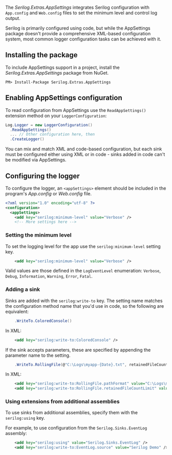 The _Serilog.Extras.AppSettings_ integrates Serilog configuration with `App.config` and `Web.config` files to set the minimum level and control log output.

Serilog is primarily configured using code, but while the AppSettings package doesn't provide a comprehensive XML-based configuration system, most common logger configuration tasks can be achieved with it.

## Installing the package

To include AppSettings support in a project, install the _Serilog.Extras.AppSettings_ package from NuGet.

```
PM> Install-Package Serilog.Extras.AppSettings
```

## Enabling AppSettings configuration

To read configuration from AppSettings use the `ReadAppSettings()` extension method on your `LoggerConfiguration`:

```csharp
Log.Logger = new LoggerConfiguration()
  .ReadAppSettings()
  ... // Other configuration here, then
  .CreateLogger()
```

You can mix and match XML and code-based configuration, but each sink must be configured either using XML or in code - sinks added in code can't be modified via AppSettings.

## Configuring the logger

To configure the logger, an `<appSettings>` element should be included in the program's _App.config_ or _Web.config_ file.

```xml
<?xml version="1.0" encoding="utf-8" ?>
<configuration>
  <appSettings>
    <add key="serilog:minimum-level" value="Verbose" />
    <!-- More settings here -->
```

### Setting the minimum level

To set the logging level for the app use the `serilog:minimum-level` setting key. 

```xml
    <add key="serilog:minimum-level" value="Verbose" />
```

Valid values are those defined in the `LogEventLevel` enumeration: `Verbose`, `Debug`, `Information`, `Warning`, `Error`, `Fatal`.

### Adding a sink

Sinks are added with the `serilog:write-to` key. The setting name matches the configuration method name that you'd use in code, so the following are equivalent:

```csharp
    .WriteTo.ColoredConsole()
```

In XML:

```xml
    <add key="serilog:write-to:ColoredConsole" />
```

If the sink accepts parameters, these are specified by appending the parameter name to the setting.

```csharp
    .WriteTo.RollingFile(@"C:\Logs\myapp-{Date}.txt", retainedFileCountLimit: 10)
```

In XML:

```xml
    <add key="serilog:write-to:RollingFile.pathFormat" value="C:\Logs\myapp-{Date}.txt" />
    <add key="serilog:write-to:RollingFile.retainedFileCountLimit" value="10" />
```

### Using extensions from additional assemblies

To use sinks from additional assemblies, specify them with the `serilog:using` key.

For example, to use configuration from the `Serilog.Sinks.EventLog` assembly:

```xml 
    <add key="serilog:using" value="Serilog.Sinks.EventLog" />
    <add key="serilog:write-to:EventLog.source" value="Serilog Demo" />
```

